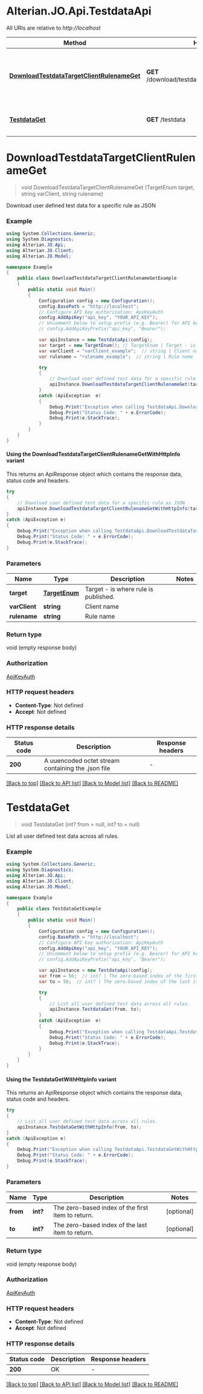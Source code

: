 # Alterian.JO.Api.TestdataApi

All URIs are relative to *http://localhost*

| Method | HTTP request | Description |
|--------|--------------|-------------|
| [**DownloadTestdataTargetClientRulenameGet**](TestdataApi.md#downloadtestdatatargetclientrulenameget) | **GET** /download/testdata/{target}/{client}/{rulename} | Download user defined test data for a specific rule as JSON |
| [**TestdataGet**](TestdataApi.md#testdataget) | **GET** /testdata | List all user defined test data across all rules. |

<a id="downloadtestdatatargetclientrulenameget"></a>
# **DownloadTestdataTargetClientRulenameGet**
> void DownloadTestdataTargetClientRulenameGet (TargetEnum target, string varClient, string rulename)

Download user defined test data for a specific rule as JSON

### Example
```csharp
using System.Collections.Generic;
using System.Diagnostics;
using Alterian.JO.Api;
using Alterian.JO.Client;
using Alterian.JO.Model;

namespace Example
{
    public class DownloadTestdataTargetClientRulenameGetExample
    {
        public static void Main()
        {
            Configuration config = new Configuration();
            config.BasePath = "http://localhost";
            // Configure API key authorization: ApiKeyAuth
            config.AddApiKey("api_key", "YOUR_API_KEY");
            // Uncomment below to setup prefix (e.g. Bearer) for API key, if needed
            // config.AddApiKeyPrefix("api_key", "Bearer");

            var apiInstance = new TestdataApi(config);
            var target = new TargetEnum(); // TargetEnum | Target - is where rule is published.
            var varClient = "varClient_example";  // string | Client name
            var rulename = "rulename_example";  // string | Rule name

            try
            {
                // Download user defined test data for a specific rule as JSON
                apiInstance.DownloadTestdataTargetClientRulenameGet(target, varClient, rulename);
            }
            catch (ApiException  e)
            {
                Debug.Print("Exception when calling TestdataApi.DownloadTestdataTargetClientRulenameGet: " + e.Message);
                Debug.Print("Status Code: " + e.ErrorCode);
                Debug.Print(e.StackTrace);
            }
        }
    }
}
```

#### Using the DownloadTestdataTargetClientRulenameGetWithHttpInfo variant
This returns an ApiResponse object which contains the response data, status code and headers.

```csharp
try
{
    // Download user defined test data for a specific rule as JSON
    apiInstance.DownloadTestdataTargetClientRulenameGetWithHttpInfo(target, varClient, rulename);
}
catch (ApiException e)
{
    Debug.Print("Exception when calling TestdataApi.DownloadTestdataTargetClientRulenameGetWithHttpInfo: " + e.Message);
    Debug.Print("Status Code: " + e.ErrorCode);
    Debug.Print(e.StackTrace);
}
```

### Parameters

| Name | Type | Description | Notes |
|------|------|-------------|-------|
| **target** | [**TargetEnum**](TargetEnum.md) | Target - is where rule is published. |  |
| **varClient** | **string** | Client name |  |
| **rulename** | **string** | Rule name |  |

### Return type

void (empty response body)

### Authorization

[ApiKeyAuth](../README.md#ApiKeyAuth)

### HTTP request headers

 - **Content-Type**: Not defined
 - **Accept**: Not defined


### HTTP response details
| Status code | Description | Response headers |
|-------------|-------------|------------------|
| **200** | A uuencoded octet stream containing the .json file |  -  |

[[Back to top]](#) [[Back to API list]](../README.md#documentation-for-api-endpoints) [[Back to Model list]](../README.md#documentation-for-models) [[Back to README]](../README.md)

<a id="testdataget"></a>
# **TestdataGet**
> void TestdataGet (int? from = null, int? to = null)

List all user defined test data across all rules.

### Example
```csharp
using System.Collections.Generic;
using System.Diagnostics;
using Alterian.JO.Api;
using Alterian.JO.Client;
using Alterian.JO.Model;

namespace Example
{
    public class TestdataGetExample
    {
        public static void Main()
        {
            Configuration config = new Configuration();
            config.BasePath = "http://localhost";
            // Configure API key authorization: ApiKeyAuth
            config.AddApiKey("api_key", "YOUR_API_KEY");
            // Uncomment below to setup prefix (e.g. Bearer) for API key, if needed
            // config.AddApiKeyPrefix("api_key", "Bearer");

            var apiInstance = new TestdataApi(config);
            var from = 56;  // int? | The zero-based index of the first item to return. (optional) 
            var to = 56;  // int? | The zero-based index of the last item to return. (optional) 

            try
            {
                // List all user defined test data across all rules.
                apiInstance.TestdataGet(from, to);
            }
            catch (ApiException  e)
            {
                Debug.Print("Exception when calling TestdataApi.TestdataGet: " + e.Message);
                Debug.Print("Status Code: " + e.ErrorCode);
                Debug.Print(e.StackTrace);
            }
        }
    }
}
```

#### Using the TestdataGetWithHttpInfo variant
This returns an ApiResponse object which contains the response data, status code and headers.

```csharp
try
{
    // List all user defined test data across all rules.
    apiInstance.TestdataGetWithHttpInfo(from, to);
}
catch (ApiException e)
{
    Debug.Print("Exception when calling TestdataApi.TestdataGetWithHttpInfo: " + e.Message);
    Debug.Print("Status Code: " + e.ErrorCode);
    Debug.Print(e.StackTrace);
}
```

### Parameters

| Name | Type | Description | Notes |
|------|------|-------------|-------|
| **from** | **int?** | The zero-based index of the first item to return. | [optional]  |
| **to** | **int?** | The zero-based index of the last item to return. | [optional]  |

### Return type

void (empty response body)

### Authorization

[ApiKeyAuth](../README.md#ApiKeyAuth)

### HTTP request headers

 - **Content-Type**: Not defined
 - **Accept**: Not defined


### HTTP response details
| Status code | Description | Response headers |
|-------------|-------------|------------------|
| **200** | OK |  -  |

[[Back to top]](#) [[Back to API list]](../README.md#documentation-for-api-endpoints) [[Back to Model list]](../README.md#documentation-for-models) [[Back to README]](../README.md)

